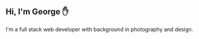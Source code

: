 ## Hi, I'm George ✋  ##
I'm a full stack web developer with background in photography and design. 

<!-- #### 🔭I’m currently working on ... #### 

[This 'road trip' app](https://github.com/george-staniland/Cheeky-Road-Trip) - so you are never without a bathroom on a roadtrip!
<br/>
[This strange experiment](https://github.com/george-staniland/fitbit-api-sandbox) - utilising the Fitbit API
<br/>
[This drawing app](https://github.com/george-staniland/Colouring-Book) - a digital colouring book
<br/>
<br/>



 #### 🌱 I’m currently learning ...  #### 
* Data visualistion and use of the Fitbit API
* Hosting in AWS and Google Cloud Platform


 ####  ⚡ Fun fact: ...  #### 
I once walked out around the Scottish countryside for a job

<details>
<summary> 🔨 Recent projects: ...</summary>
<br>
 
- [Hangman](https://github.com/george-staniland/Hangman)
- [Fruit Season](https://github.com/george-staniland/Fruit-Season)

</details> -->
